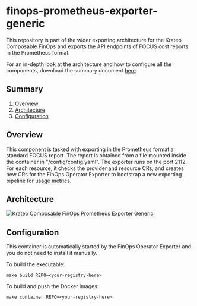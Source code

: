 # finops-prometheus-exporter-generic
This repository is part of the wider exporting architecture for the Krateo Composable FinOps and exports the API endpoints of FOCUS cost reports in the Prometheus format.

For an in-depth look at the architecture and how to configure all the components, download the summary document [here](https://github.com/krateoplatformops/finops-operator-exporter/resources/Krateo_Composable_FinOps___Full.pdf).

## Summary
1. [Overview](#overview)
2. [Architecture](#architecture)
3. [Configuration](#configuration)

## Overview
This component is tasked with exporting in the Prometheus format a standard FOCUS report. The report is obtained from a file mounted inside the container in "/config/config.yaml". The exporter runs on the port 2112. For each resource, it checks the provider and resource CRs, and creates new CRs for the FinOps Operator Exporter to bootstrap a new exporting pipeline for usage metrics.

## Architecture
![Krateo Composable FinOps Prometheus Exporter Generic](resources/images/KCF-exporter.png)

## Configuration
This container is automatically started by the FinOps Operator Exporter and you do not need to install it manually.

To build the executable: 
```
make build REPO=<your-registry-here>
```

To build and push the Docker images:
```
make container REPO=<your-registry-here>
```


